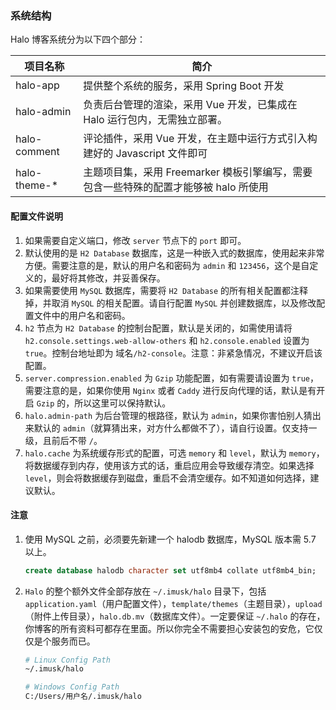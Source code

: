 
### 系统结构
Halo 博客系统分为以下四个部分：

|项目名称|简介|
|-------|-------|
|halo-app|提供整个系统的服务，采用 Spring Boot 开发|
|halo-admin|负责后台管理的渲染，采用 Vue 开发，已集成在 Halo 运行包内，无需独立部署。|
|halo-comment|评论插件，采用 Vue 开发，在主题中运行方式引入构建好的 Javascript 文件即可|
|halo-theme-*|主题项目集，采用 Freemarker 模板引擎编写，需要包含一些特殊的配置才能够被 halo 所使用|


#### 配置文件说明
1. 如果需要自定义端口，修改 `server` 节点下的 `port` 即可。
2. 默认使用的是 `H2 Database` 数据库，这是一种嵌入式的数据库，使用起来非常方便。需要注意的是，默认的用户名和密码为 `admin` 和 `123456`，这个是自定义的，最好将其修改，并妥善保存。
3. 如果需要使用 `MySQL` 数据库，需要将 `H2 Database` 的所有相关配置都注释掉，并取消 `MySQL` 的相关配置。请自行配置 `MySQL` 并创建数据库，以及修改配置文件中的用户名和密码。
4. `h2` 节点为 `H2 Database` 的控制台配置，默认是关闭的，如需使用请将 `h2.console.settings.web-allow-others` 和 `h2.console.enabled` 设置为 `true`。控制台地址即为 域名`/h2-console`。注意：非紧急情况，不建议开启该配置。
5. `server.compression.enabled` 为 `Gzip` 功能配置，如有需要请设置为 `true`，需要注意的是，如果你使用 `Nginx` 或者 `Caddy` 进行反向代理的话，默认是有开启 `Gzip` 的，所以这里可以保持默认。
6. `halo.admin-path` 为后台管理的根路径，默认为 `admin`，如果你害怕别人猜出来默认的 `admin`（就算猜出来，对方什么都做不了），请自行设置。仅支持一级，且前后不带 `/`。
7. `halo.cache` 为系统缓存形式的配置，可选 `memory` 和 `level`，默认为 `memory`，将数据缓存到内存，使用该方式的话，重启应用会导致缓存清空。如果选择 `level`，则会将数据缓存到磁盘，重启不会清空缓存。如不知道如何选择，建议默认。

#### 注意
1. 使用 MySQL 之前，必须要先新建一个 halodb 数据库，MySQL 版本需 5.7 以上。
    ```sql
    create database halodb character set utf8mb4 collate utf8mb4_bin;
    ```
    
2. `Halo` 的整个额外文件全部存放在 `~/.imusk/halo` 目录下，包括 `application.yaml`（用户配置文件），`template/themes`（主题目录），`upload`（附件上传目录），`halo.db.mv`（数据库文件）。一定要保证 `~/.halo` 的存在，你博客的所有资料可都存在里面。所以你完全不需要担心安装包的安危，它仅仅是个服务而已。
    ```bash
    # Linux Config Path
    ~/.imusk/halo
    
    # Windows Config Path
    C:/Users/用户名/.imusk/halo
    ```





